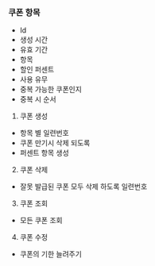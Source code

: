 ### 쿠폰 항목
- Id
- 생성 시간
- 유효 기간
- 항목
- 할인 퍼센트
- 사용 유무
- 중복 가능한 쿠폰인지
- 중복 시 순서

1. 쿠폰 생성
- 항목 별 일련번호
- 쿠폰 만기시 삭제 되도록
- 퍼센트 항목 생성
2. 쿠폰 삭제
- 잘못 발급된 쿠폰 모두 삭제 하도록 일련번호
3. 쿠폰 조회
- 모든 쿠폰 조회
4. 쿠폰 수정
- 쿠폰의 기한 늘려주기
